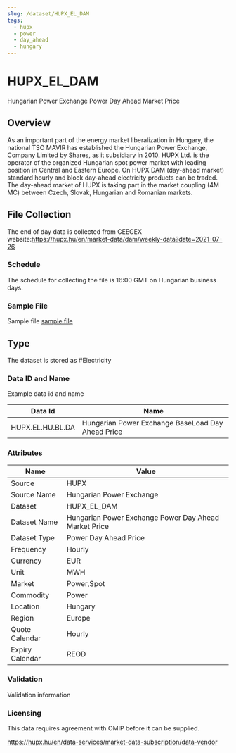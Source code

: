 ```yaml
---
slug: /dataset/HUPX_EL_DAM
tags:
  - hupx
  - power
  - day_ahead
  - hungary
---
```


HUPX_EL_DAM
============================================================

Hungarian Power Exchange Power Day Ahead Market Price

## Overview

As an important part of the energy market liberalization in Hungary, the national TSO MAVIR has established the Hungarian Power Exchange, Company Limited by Shares, as it subsidiary in 2010. HUPX Ltd. is the operator of the organized Hungarian spot power market with leading position in Central and Eastern Europe.
On HUPX DAM (day-ahead market) standard hourly and block day-ahead electricity products can be traded. The day-ahead market of HUPX is taking part in the market coupling (4M MC) between  Czech, Slovak, Hungarian and Romanian markets.

## File Collection

The end of day data is collected from CEEGEX website:https://hupx.hu/en/market-data/dam/weekly-data?date=2021-07-26

### Schedule

The schedule for collecting the file is 16:00 GMT on Hungarian business days.

### Sample File

Sample file [sample file](./dam_weekly_data_export_HUPX_26-07-2021.xlsx)

## Type

The dataset is stored as #Electricity

### Data ID and Name

Example data id and name

|**Data Id**|**Name**|
|-|-|
|HUPX.EL.HU.BL.DA|Hungarian Power Exchange BaseLoad Day Ahead Price|

### Attributes

|Name|Value|
|-|-|
|Source|HUPX|
|Source Name|Hungarian Power Exchange|
|Dataset|HUPX_EL_DAM|
|Dataset Name|Hungarian Power Exchange Power Day Ahead Market Price|
|Dataset Type|Power Day Ahead Price|
|Frequency|Hourly|
|Currency|EUR|
|Unit|MWH|
|Market|Power,Spot|
|Commodity|Power|
|Location|Hungary|
|Region|Europe|
|Quote Calendar|Hourly|
|Expiry Calendar|REOD|

### Validation

Validation information

### Licensing

This data requires agreement with OMIP before it can be supplied.

https://hupx.hu/en/data-services/market-data-subscription/data-vendor

